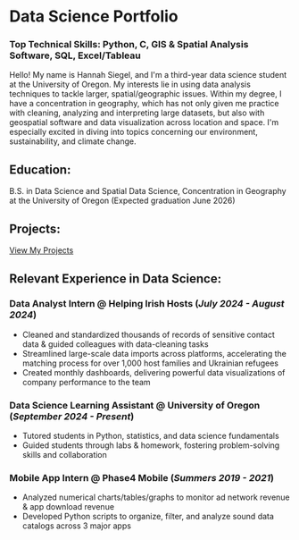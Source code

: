 # Data Science Portfolio
### Top Technical Skills: Python, C, GIS & Spatial Analysis Software, SQL, Excel/Tableau

Hello! My name is Hannah Siegel, and I'm a third-year data science student at the University of Oregon. My interests lie in using data analysis techniques to tackle larger, spatial/geographic issues. Within my degree, I have a concentration in geography, which has not only given me practice with cleaning, analyzing and interpreting large datasets, but also with geospatial software and data visualization across location and space.  I'm especially excited in diving into topics concerning our environment, sustainability, and climate change.


## Education:
B.S. in Data Science and Spatial Data Science, Concentration in Geography at the University of Oregon
(Expected graduation June 2026)

## Projects:
[View My Projects](Projects.md)


## Relevant Experience in Data Science:
### Data Analyst Intern @ Helping Irish Hosts (_July 2024 - August 2024_)
- Cleaned and standardized thousands of records of sensitive contact data & guided colleagues with data-cleaning tasks
- Streamlined large-scale data imports across platforms, accelerating the matching process for over 1,000 host families and Ukrainian refugees
- Created monthly dashboards, delivering powerful data visualizations of company performance to the team

### Data Science Learning Assistant @ University of Oregon (_September 2024 - Present_)
- Tutored students in Python, statistics, and data science fundamentals
- Guided students through labs & homework, fostering problem-solving skills and collaboration

### Mobile App Intern @ Phase4 Mobile (_Summers 2019 - 2021_)
- Analyzed numerical charts/tables/graphs to monitor ad network revenue & app download revenue
- Developed Python scripts to organize, filter, and analyze sound data catalogs across 3 major apps

